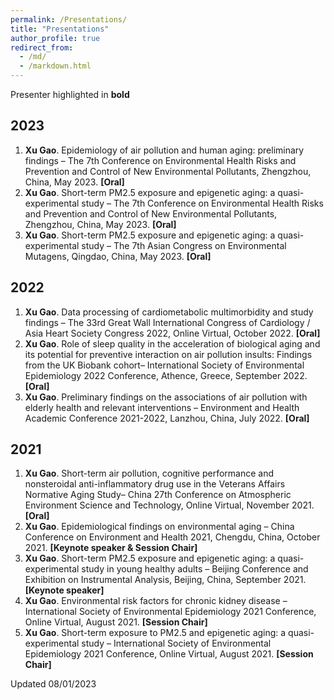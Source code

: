 ```yaml
---
permalink: /Presentations/
title: "Presentations"
author_profile: true
redirect_from: 
  - /md/
  - /markdown.html
---
```


Presenter highlighted in **bold**

## 2023
1. **Xu Gao**.  Epidemiology of air pollution and human aging: preliminary findings – The 7th Conference on Environmental Health Risks and Prevention and Control of New Environmental Pollutants, Zhengzhou, China, May 2023. **\[Oral\]** 
2. **Xu Gao**.  Short-term PM2.5 exposure and epigenetic aging: a quasi-experimental study – The 7th Conference on Environmental Health Risks and Prevention and Control of New Environmental Pollutants, Zhengzhou, China, May 2023. **\[Oral\]** 
3. **Xu Gao**.  Short-term PM2.5 exposure and epigenetic aging: a quasi-experimental study – The 7th Asian Congress on Environmental Mutagens, Qingdao, China, May 2023. **\[Oral\]** 

## 2022
1. **Xu Gao**.  Data processing of cardiometabolic multimorbidity and study findings – The 33rd Great Wall International Congress of Cardiology / Asia Heart Society Congress 2022, Online Virtual, October 2022. **\[Oral\]** 
2. **Xu Gao**.  Role of sleep quality in the acceleration of biological aging and its potential for preventive interaction on air pollution insults: Findings from the UK Biobank cohort– International Society of Environmental Epidemiology 2022 Conference, Athence, Greece, September 2022. **\[Oral\]** 
3. **Xu Gao**.  Preliminary findings on the associations of air pollution with elderly health and relevant interventions – Environment and Health Academic Conference 2021-2022, Lanzhou, China, July 2022. **\[Oral\]** 

## 2021
1. **Xu Gao**.  Short-term air pollution, cognitive performance and nonsteroidal anti-inflammatory drug use in the Veterans Affairs Normative Aging Study– China 27th Conference on Atmospheric Environment Science and Technology, Online Virtual, November 2021. **\[Oral\]** 
2. **Xu Gao**.  Epidemiological findings on environmental aging – China Conference on Environment and Health 2021, Chengdu, China, October 2021. **\[Keynote speaker & Session Chair\]** 
3. **Xu Gao**.  Short-term PM2.5 exposure and epigenetic aging: a quasi-experimental study in young healthy adults – Beijing Conference and Exhibition on Instrumental Analysis, Beijing, China, September 2021. **\[Keynote speaker\]** 
4. **Xu Gao**.   Environmental risk factors for chronic kidney disease – International Society of Environmental Epidemiology 2021 Conference, Online Virtual, August 2021. **\[Session Chair\]** 
5. **Xu Gao**.  Short-term exposure to PM2.5 and epigenetic aging: a quasi-experimental study – International Society of Environmental Epidemiology 2021 Conference, Online Virtual, August 2021. **\[Session Chair\]** 

Updated 08/01/2023